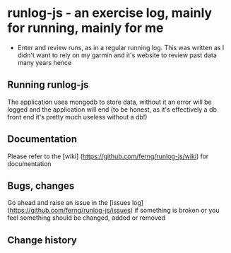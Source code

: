 # runlog-js - an exercise log, mainly for running, mainly for me
* Enter and review runs, as in a regular running log. This was written as I didn't want to rely on my garmin and it's website to review past data many years hence

## Running runlog-js
The application uses mongodb to store data, without it an error will be logged and the application will end (to be honest, as it's effectively a db front end it's pretty much useless without a db!)

## Documentation
Please refer to the [wiki] (https://github.com/ferng/runlog-js/wiki) for documentation

## Bugs, changes
Go ahead and raise an issue in the [issues log] (https://github.com/ferng/runlog-js/issues) if something is broken or you feel something should be changed, added or removed

## Change history
